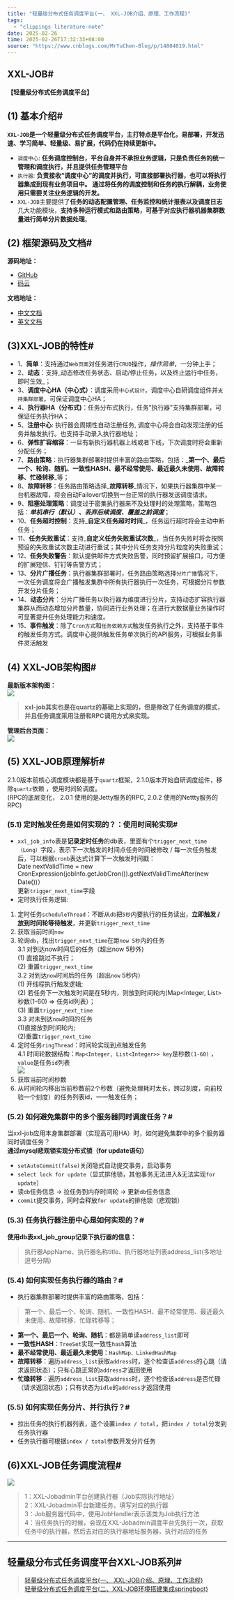 ```yaml
---
title: "轻量级分布式任务调度平台(一、 XXL-JOB介绍、原理、工作流程)"
tags:
  - "clippings literature-note"
date: 2025-02-26
time: 2025-02-26T17:32:33+08:00
source: "https://www.cnblogs.com/MrYuChen-Blog/p/14804019.html"
---
```

## XXL-JOB#

**【轻量级分布式任务调度平台】**

## (1) 基本介绍#

**`XXL-JOB`是一个轻量级分布式任务调度平台，主打特点是平台化，易部署，开发迅速、学习简单、轻量级、易扩展，代码仍在持续更新中。**

- `调度中心`: **任务调度控制台，平台自身并不承担业务逻辑，只是负责任务的统一管理和调度执行，并且提供任务管理平台**
- `执行器`: **负责接收“调度中心”的调度并执行，可直接部署执行器，也可以将执行器集成到现有业务项目中。 通过将任务的调度控制和任务的执行解耦，业务使用只需要关注业务逻辑的开发。**
- `XXL-JOB`主要提供了**任务的动态配置管理、任务监控和统计报表以及调度日志**几大功能模块，**支持多种运行模式和路由策略，可基于对应执行器机器集群数量进行简单分片数据处理**。

## (2) 框架源码及文档#

**源码地址：**

- [GitHub](https://github.com/xuxueli/xxl-job)
- [码云](https://gitee.com/xuxueli0323/xxl-job)

**文档地址：**

- [中文文档](http://www.xuxueli.com/xxl-job/#/)
- [英文文档](http://www.xuxueli.com/xxl-job/en/#/)

## (3)XXL-JOB的特性#

- 1、**简单**：支持通过`Web页面`对任务进行`CRUD`操作，*操作简单*，一分钟上手；
- 2、**动态**：支持\_动态修改任务状态、启动/停止任务，以及终止运行中任务，即时生效\_；
- 3、**调度中心HA（中心式）**：调度采用`中心式设计`，调度中心自研调度组件并`支持集群部署`，可保证调度中心HA；
- 4、**执行器HA（分布式)**：任务分布式执行，任务"执行器"支持集群部署，可保证任务执行HA；
- 5、**注册中心**: 执行器会周期性自动注册任务, 调度中心将会自动发现注册的任务并触发执行。也支持手动录入执行器地址；
- 6、**弹性扩容缩容**：一旦有新执行器机器上线或者下线，下次调度时将会重新分配任务；
- 7、**路由策略**：执行器集群部署时提供丰富的路由策略，包括：\_**第一个、最后一个、轮询、随机、一致性HASH、最不经常使用、最近最久未使用、故障转移、忙碌转移**\_等；
- 8、**故障转移**：任务路由策略选择\_**故障转移**\_情况下，如果执行器集群中某一台机器故障，将会自动Failover切换到一台正常的执行器发送调度请求。
- 9、**阻塞处理策略**：调度过于密集执行器来不及处理时的处理策略，策略包括：***单机串行（默认）、丢弃后续调度、覆盖之前调度***；
- 10、**任务超时控制**：支持\_**自定义任务超时时间**\_，任务运行超时将会主动中断任务；
- 11、**任务失败重试**：支持\_**自定义任务失败重试次数**\_，当任务失败时将会按照预设的失败重试次数主动进行重试；其中分片任务支持分片粒度的失败重试；
- 12、**任务失败警告**：默认提供邮件方式失败告警，同时预留扩展接口，可方便的扩展短信、钉钉等告警方式；
- 13、**分片广播任务**：执行器集群部署时，任务路由策略选择`分片广播`情况下，一次任务调度将会广播触发集群中所有执行器执行一次任务，可根据分片参数开发分片任务；
- 14、**动态分片**：分片广播任务以执行器为维度进行分片，支持动态扩容执行器集群从而动态增加分片数量，协同进行业务处理；在进行大数据量业务操作时可显著提升任务处理能力和速度。
- 15、**事件触发**：除了`Cron方式`和`任务依赖方式`触发任务执行之外，支持基于事件的触发任务方式。调度中心提供触发任务单次执行的API服务，可根据业务事件灵活触发

## (4) XXL-JOB架构图#

**最新版本架构图：**  
[![](https://img2020.cnblogs.com/blog/2026387/202105/2026387-20210521163712331-662471702.jpg)](https://img2020.cnblogs.com/blog/2026387/202105/2026387-20210521163712331-662471702.jpg)

> **xxl-job其实也是在quartz的基础上实现的，但是修改了任务调度的模式，并且任务调度采用注册和RPC调用方式来实现。**

**管理后台页面：**  
[![](https://img2020.cnblogs.com/blog/2026387/202105/2026387-20210521163711854-1911345214.jpg)](https://img2020.cnblogs.com/blog/2026387/202105/2026387-20210521163711854-1911345214.jpg)

## (5) XXL-JOB原理解析#

2.1.0版本前核心调度模块都是基于`quartz`框架，2.1.0版本开始自研调度组件，移除`quartz`依赖 ，使用时间轮调度。  
(RPC的底层变化， 2.0.1 使用的是Jetty服务的RPC, 2.0.2 使用的Nettty服务的RPC)

### (5.1) 定时触发任务是如何实现的？：使用时间轮实现#

- `xxl_job_info`表是**记录定时任务**的db表，里面有个`trigger_next_time（Long）`字段，表示下一次触发的时间点任务时间被修改 / 每一次任务触发后，可以根据`cronb`表达式计算下一次触发时间戳：  
Date nextValidTime = new CronExpression(jobInfo.getJobCron()).getNextValidTimeAfter(new Date())）  
更新`trigger_next_time`字段
- 定时执行任务逻辑:
1. 定时任务`scheduleThread`：不断从`db`把`5秒`内要执行的任务读出，**立即触发 / 放到时间轮等待触发**，并更新`trigger_next_time`
2. 获取当前时间`now`
3. 轮询`db`，找出`trigger_next_time`在距`now 5秒`内的任务  
3.1 对到达now时间后的任务（超出now 5秒外)  
​ (1) 直接跳过不执行；  
​ (2) 重置`trigger_next_time`  
3.2 对到达`now`时间后的任务（超出`now` 5秒内）  
​ (1) 开线程执行触发逻辑;  
​ (2) 若任务下一次触发时间是在5秒内，则放到时间轮内(Map<Integer, List\>秒数(1-60) => 任务id列表）；  
​ (3) 重置`trigger_next_time`  
3.3 对未到达`now`时间的任务  
​ (1)直接放到时间轮内;  
​ (2)重置`trigger_next_time `
4. 定时任务`ringThread`：时间轮实现到点触发任务  
4.1 时间轮数据结构：`Map<Integer, List<Integer>> key`是秒数`(1-60)` ，`value`是任务`id`列表  
[![](https://img2020.cnblogs.com/blog/2026387/202105/2026387-20210521163711399-2107992911.jpg)](https://img2020.cnblogs.com/blog/2026387/202105/2026387-20210521163711399-2107992911.jpg)
5. 获取当前时间秒数
6. 从时间轮内移出当前秒数前2个秒数（避免处理耗时太长，跨过刻度，向前校验一个刻度）的任务列表id，一一触发任务；

### (5.2) 如何避免集群中的多个服务器同时调度任务？#

当xxl-job应用本身集群部署（实现高可用HA）时，如何避免集群中的多个服务器同时调度任务？  
**通过mysql悲观锁实现分布式锁（for update语句）**

- `setAutoCommit(false)`关闭隐式自动提交事务，启动事务
- `select lock for update`（显式排他锁，其他事务无法进入&无法实现`for update`）
- 读`db`任务信息 -> 拉任务到内存时间轮 -> 更新`db`任务信息
- `commit`提交事务，同时会释放`for update`的排他锁（悲观锁）

### (5.3) 任务执行器注册中心是如何实现的？#

**使用db表xxl\_job\_group记录下执行器的信息：**

> 执行器AppName、执行器名称title、执行器地址列表address\_list(多地址逗号分隔)

### (5.4) 如何实现任务执行器的路由？#

- 执行器集群部署时提供丰富的路由策略，包括：

> 第一个、最后一个、轮询、随机、一致性HASH、最不经常使用、最近最久未使用、故障转移、忙碌转移等；

- **第一个、最后一个、轮询、随机**：都是简单读`address_list`即可
- **一致性HASH**：`TreeSet`实现一致性`hash`算法
- **最不经常使用、最近最久未使用**：`HashMap、LinkedHashMap`
- **故障转移**：遍历`address_list`获取`address`时，逐个检查该`address`的心跳（请求返回状态）；只有心跳正常的`address`才返回使用
- **忙碌转移**：遍历`address_list`获取`address`时，逐个检查该`address`是否忙碌（请求返回状态）；只有状态为`idle`的`address`才返回使用

### (5.5) 如何实现任务分片、并行执行？#

- 拉出任务的执行机器列表，逐个设置`index / total`，把`index / total`分发到任务执行器
- 任务执行器可根据`index / total`参数开发分片任务

## (6)XXL-JOB任务调度流程#

[![](https://img2020.cnblogs.com/blog/2026387/202105/2026387-20210521163710927-1323853600.jpg)](https://img2020.cnblogs.com/blog/2026387/202105/2026387-20210521163710927-1323853600.jpg)

> 1：XXL-Jobadmin平台创建执行器（Job实际执行地址）  
> 2：XXL-Jobadmin平台新建任务，填写对应的执行器  
> 3：Job服务器代码中，使用JobHandler表示该类为Job执行方法  
> 4：当任务执行的时候，会现在XXL-Jobadmin调度平台先执行一次，获取任务中的执行器，然后去对应的执行器地址服务器，执行对应的任务

---

## 轻量级分布式任务调度平台XXL-JOB系列#

> [轻量级分布式任务调度平台(一、 XXL-JOB介绍、原理、工作流程)](https://www.cnblogs.com/MrYuChen-Blog/p/14804019.html)  
> [轻量级分布式任务调度平台(二、XXL-JOB环境搭建集成springboot)](https://www.cnblogs.com/MrYuChen-Blog/p/14804036.html)